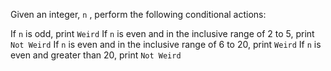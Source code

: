 Given an integer, `n` , perform the following conditional actions:

If `n` is odd, print `Weird`
If `n` is even and in the inclusive range of 2 to 5, print `Not Weird`
If `n` is even and in the inclusive range of 6 to 20, print `Weird`
If `n` is even and greater than 20, print `Not Weird`